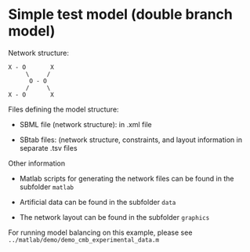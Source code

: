 Simple test model (double branch model)
==========================================

Network structure:

```
X - O       X
     \     /
      O - O 
     /     \
X - O       X
```

Files defining the model structure:

* SBML file (network structure): in .xml file

* SBtab files: (network structure, constraints, and layout information in separate .tsv files

Other information

* Matlab scripts for generating the network files can be found in the subfolder `matlab`

* Artificial data can be found in the subfolder `data`

* The network layout can be found in the subfolder `graphics`

For running model balancing on this example, please see `../matlab/demo/demo_cmb_experimental_data.m`
